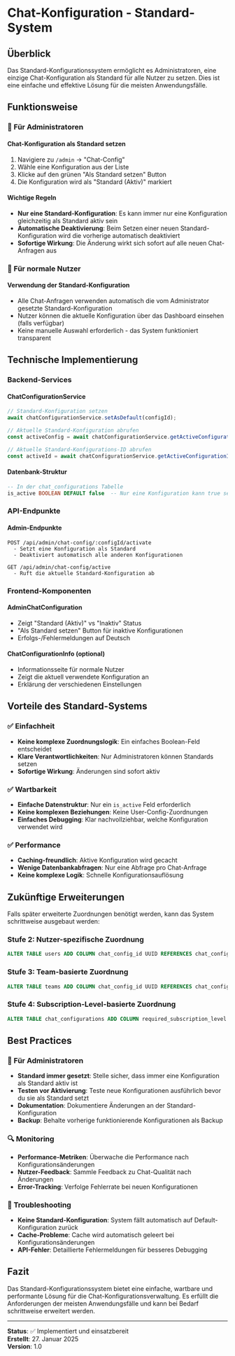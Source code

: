 # Chat-Konfiguration - Standard-System

## Überblick

Das Standard-Konfigurationssystem ermöglicht es Administratoren, eine einzige Chat-Konfiguration als Standard für alle Nutzer zu setzen. Dies ist eine einfache und effektive Lösung für die meisten Anwendungsfälle.

## Funktionsweise

### 🎯 Für Administratoren

#### Chat-Konfiguration als Standard setzen
1. Navigiere zu `/admin` → "Chat-Config"
2. Wähle eine Konfiguration aus der Liste
3. Klicke auf den grünen "Als Standard setzen" Button
4. Die Konfiguration wird als "Standard (Aktiv)" markiert

#### Wichtige Regeln
- **Nur eine Standard-Konfiguration**: Es kann immer nur eine Konfiguration gleichzeitig als Standard aktiv sein
- **Automatische Deaktivierung**: Beim Setzen einer neuen Standard-Konfiguration wird die vorherige automatisch deaktiviert
- **Sofortige Wirkung**: Die Änderung wirkt sich sofort auf alle neuen Chat-Anfragen aus

### 👤 Für normale Nutzer

#### Verwendung der Standard-Konfiguration
- Alle Chat-Anfragen verwenden automatisch die vom Administrator gesetzte Standard-Konfiguration
- Nutzer können die aktuelle Konfiguration über das Dashboard einsehen (falls verfügbar)
- Keine manuelle Auswahl erforderlich - das System funktioniert transparent

## Technische Implementierung

### Backend-Services

#### ChatConfigurationService
```typescript
// Standard-Konfiguration setzen
await chatConfigurationService.setAsDefault(configId);

// Aktuelle Standard-Konfiguration abrufen
const activeConfig = await chatConfigurationService.getActiveConfiguration();

// Aktuelle Standard-Konfigurations-ID abrufen
const activeId = await chatConfigurationService.getActiveConfigurationId();
```

#### Datenbank-Struktur
```sql
-- In der chat_configurations Tabelle
is_active BOOLEAN DEFAULT false  -- Nur eine Konfiguration kann true sein
```

### API-Endpunkte

#### Admin-Endpunkte
```
POST /api/admin/chat-config/:configId/activate
  - Setzt eine Konfiguration als Standard
  - Deaktiviert automatisch alle anderen Konfigurationen

GET /api/admin/chat-config/active
  - Ruft die aktuelle Standard-Konfiguration ab
```

### Frontend-Komponenten

#### AdminChatConfiguration
- Zeigt "Standard (Aktiv)" vs "Inaktiv" Status
- "Als Standard setzen" Button für inaktive Konfigurationen
- Erfolgs-/Fehlermeldungen auf Deutsch

#### ChatConfigurationInfo (optional)
- Informationsseite für normale Nutzer
- Zeigt die aktuell verwendete Konfiguration an
- Erklärung der verschiedenen Einstellungen

## Vorteile des Standard-Systems

### ✅ Einfachheit
- **Keine komplexe Zuordnungslogik**: Ein einfaches Boolean-Feld entscheidet
- **Klare Verantwortlichkeiten**: Nur Administratoren können Standards setzen
- **Sofortige Wirkung**: Änderungen sind sofort aktiv

### ✅ Wartbarkeit
- **Einfache Datenstruktur**: Nur ein `is_active` Feld erforderlich
- **Keine komplexen Beziehungen**: Keine User-Config-Zuordnungen
- **Einfaches Debugging**: Klar nachvollziehbar, welche Konfiguration verwendet wird

### ✅ Performance
- **Caching-freundlich**: Aktive Konfiguration wird gecacht
- **Wenige Datenbankabfragen**: Nur eine Abfrage pro Chat-Anfrage
- **Keine komplexe Logik**: Schnelle Konfigurationsauflösung

## Zukünftige Erweiterungen

Falls später erweiterte Zuordnungen benötigt werden, kann das System schrittweise ausgebaut werden:

### Stufe 2: Nutzer-spezifische Zuordnung
```sql
ALTER TABLE users ADD COLUMN chat_config_id UUID REFERENCES chat_configurations(id);
```

### Stufe 3: Team-basierte Zuordnung
```sql
ALTER TABLE teams ADD COLUMN chat_config_id UUID REFERENCES chat_configurations(id);
```

### Stufe 4: Subscription-Level-basierte Zuordnung
```sql
ALTER TABLE chat_configurations ADD COLUMN required_subscription_level VARCHAR(50);
```

## Best Practices

### 🎯 Für Administratoren
- **Standard immer gesetzt**: Stelle sicher, dass immer eine Konfiguration als Standard aktiv ist
- **Testen vor Aktivierung**: Teste neue Konfigurationen ausführlich bevor du sie als Standard setzt
- **Dokumentation**: Dokumentiere Änderungen an der Standard-Konfiguration
- **Backup**: Behalte vorherige funktionierende Konfigurationen als Backup

### 🔍 Monitoring
- **Performance-Metriken**: Überwache die Performance nach Konfigurationsänderungen
- **Nutzer-Feedback**: Sammle Feedback zu Chat-Qualität nach Änderungen
- **Error-Tracking**: Verfolge Fehlerrate bei neuen Konfigurationen

### 🚨 Troubleshooting
- **Keine Standard-Konfiguration**: System fällt automatisch auf Default-Konfiguration zurück
- **Cache-Probleme**: Cache wird automatisch geleert bei Konfigurationsänderungen
- **API-Fehler**: Detaillierte Fehlermeldungen für besseres Debugging

## Fazit

Das Standard-Konfigurationssystem bietet eine einfache, wartbare und performante Lösung für die Chat-Konfigurationsverwaltung. Es erfüllt die Anforderungen der meisten Anwendungsfälle und kann bei Bedarf schrittweise erweitert werden.

---

**Status**: ✅ Implementiert und einsatzbereit  
**Erstellt**: 27. Januar 2025  
**Version**: 1.0
